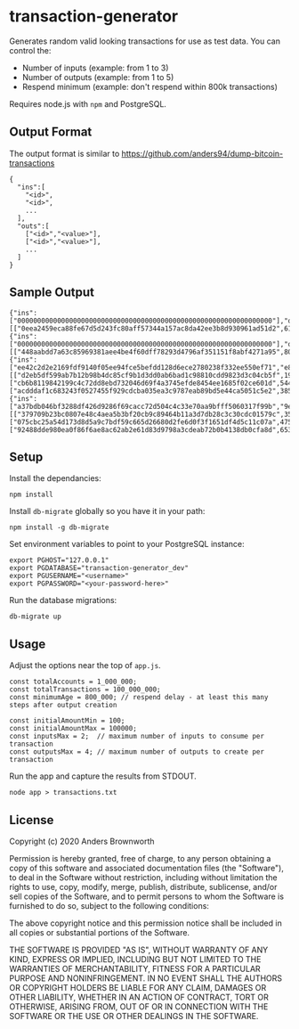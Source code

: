 # transaction-generator
Generates random valid looking transactions for use as test data. You can control the:

* Number of inputs (example: from 1 to 3)
* Number of outputs (example: from 1 to 5)
* Respend minimum (example: don't respend within 800k transactions)

Requires node.js with `npm` and PostgreSQL.

## Output Format
The output format is similar to https://github.com/anders94/dump-bitcoin-transactions
```
{
  "ins":[
    "<id>",
    "<id>",
    ...
  ],
  "outs":[
    ["<id>","<value>"],
    ["<id>","<value>"],
    ...
  ]
}
```


## Sample Output
```
{"ins":["0000000000000000000000000000000000000000000000000000000000000000"],"outs":[["0eea2459eca88fe67d5d243fc80aff57344a157ac8da42ee3b8d930961ad51d2",6142000]]}
{"ins":["0000000000000000000000000000000000000000000000000000000000000000"],"outs":[["448aabdd7a63c85969381aee4be4f60dff78293d4796af351151f8abf4271a95",8050500]]}
{"ins":["ee42c2d2e2169fdf9140f05ee94fce5befdd128d6ece2780238f332ee550ef71","e844f61ee7f1c835f98f5c6fefad2ba0f038a5c7f097ad58f4d0d9e5b536a218"],"outs":[["d2eb5df599ab7b12b98b4dc85cf9b1d3dd0ab6bad1c98810cdd9823d3c04cb5f",1979302],["cb6b8119842199c4c72dd8ebd732046d69f4a3745efde8454ee1685f02ce601d",544972],["acdddaf1c683243f0527455f929cdcba035ea3c9787eab89bd5e44ca5051c5e2",3854926]]}
{"ins":["a37bdb046bf3288df426d9286f69cacc72d504c4c33e70aa9bfff5060317f99b","9e53bde859862d7972b4f1f293a233040b560e05f6e31d6d4e8896bcebef3e81"],"outs":[["379709b23bc0807e48c4aea5b3bf20cb9c89464b11a3d7db28c3c30cdc01579c",353100],["075cbc25a54d173d8d5a9c7bdf59c665d26680d2fe6d0f3f1651df4d5c11c07a",475857],["92488dde980ea0f86f6ae8ac62ab2e61d83d9798a3cdeab72b0b4138db0cfa8d",6539443]]}
```

## Setup
Install the dependancies:
```
npm install
```

Install `db-migrate` globally so you have it in your path:
```
npm install -g db-migrate
```

Set environment variables to point to your PostgreSQL instance:
```
export PGHOST="127.0.0.1"
export PGDATABASE="transaction-generator_dev"
export PGUSERNAME="<username>"
export PGPASSWORD="<your-password-here>"
```

Run the database migrations:
```
db-migrate up
```

## Usage
Adjust the options near the top of `app.js`.

```
const totalAccounts = 1_000_000;
const totalTransactions = 100_000_000;
const minimumAge = 800_000; // respend delay - at least this many steps after output creation

const initialAmountMin = 100;
const initialAmountMax = 100000;
const inputsMax = 2;  // maximum number of inputs to consume per transaction
const outputsMax = 4; // maximum number of outputs to create per transaction
```

Run the app and capture the results from STDOUT.
```
node app > transactions.txt
```

## License
Copyright (c) 2020 Anders Brownworth

Permission is hereby granted, free of charge, to any person obtaining a copy
of this software and associated documentation files (the "Software"), to deal
in the Software without restriction, including without limitation the rights
to use, copy, modify, merge, publish, distribute, sublicense, and/or sell
copies of the Software, and to permit persons to whom the Software is
furnished to do so, subject to the following conditions:

The above copyright notice and this permission notice shall be included in all
copies or substantial portions of the Software.

THE SOFTWARE IS PROVIDED "AS IS", WITHOUT WARRANTY OF ANY KIND, EXPRESS OR
IMPLIED, INCLUDING BUT NOT LIMITED TO THE WARRANTIES OF MERCHANTABILITY,
FITNESS FOR A PARTICULAR PURPOSE AND NONINFRINGEMENT. IN NO EVENT SHALL THE
AUTHORS OR COPYRIGHT HOLDERS BE LIABLE FOR ANY CLAIM, DAMAGES OR OTHER
LIABILITY, WHETHER IN AN ACTION OF CONTRACT, TORT OR OTHERWISE, ARISING FROM,
OUT OF OR IN CONNECTION WITH THE SOFTWARE OR THE USE OR OTHER DEALINGS IN THE
SOFTWARE.
